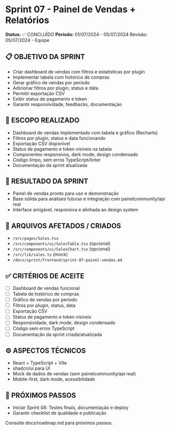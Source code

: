 # Sprint 07 - Painel de Vendas + Relatórios

**Status:** ✅ CONCLUÍDO
**Período:** 01/07/2024 - 05/07/2024
Revisão: 05/07/2024 - Equipe

## 📋 OBJETIVO DA SPRINT
- Criar dashboard de vendas com filtros e estatísticas por plugin
- Implementar tabela com histórico de compras
- Gerar gráfico de vendas por período
- Adicionar filtros por plugin, status e data
- Permitir exportação CSV
- Exibir status de pagamento e token
- Garantir responsividade, feedbacks, documentação

## 🎯 ESCOPO REALIZADO
- Dashboard de vendas implementado com tabela e gráfico (Recharts)
- Filtros por plugin, status e data funcionando
- Exportação CSV disponível
- Status de pagamento e token visíveis na tabela
- Componentes responsivos, dark mode, design condensado
- Código limpo, sem erros TypeScript/linter
- Documentação da sprint atualizada

## 🎯 RESULTADO DA SPRINT
- Painel de vendas pronto para uso e demonstração
- Base sólida para análises futuras e integração com painelcommunity/api real
- Interface amigável, responsiva e alinhada ao design system

## 🎯 ARQUIVOS AFETADOS / CRIADOS
- `/src/pages/Sales.tsx`
- `/src/components/ui/SalesTable.tsx` (opcional)
- `/src/components/ui/SalesChart.tsx` (opcional)
- `/src/lib/sales.ts` (mock)
- `/docs/sprint/frontend/sprint-07-painel-vendas.md`

## ✅ CRITÉRIOS DE ACEITE
- [ ] Dashboard de vendas funcional
- [ ] Tabela de histórico de compras
- [ ] Gráfico de vendas por período
- [ ] Filtros por plugin, status, data
- [ ] Exportação CSV
- [ ] Status de pagamento e token visíveis
- [ ] Responsividade, dark mode, design condensado
- [ ] Código sem erros TypeScript
- [ ] Documentação da sprint criada/atualizada

## ⚙️ ASPECTOS TÉCNICOS
- React + TypeScript + Vite
- shadcn/ui para UI
- Mock de dados de vendas (sem painelcommunity/api real)
- Mobile-first, dark mode, acessibilidade

## 🚀 PRÓXIMOS PASSOS
- Iniciar Sprint 08: Testes finais, documentação e deploy
- Garantir checklist de qualidade e publicação

Consulte docs/roadmap.md para próximos passos. 
